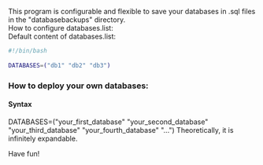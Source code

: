 This program is configurable and flexible to save your databases in .sql files in the "databasebackups" directory.\
How to configure databases.list:\
Default content of databases.list:

```bash
#!/bin/bash
 
DATABASES=("db1" "db2" "db3")
```

<h3>How to deploy your own databases:</h3>
<h4>Syntax</h4>
DATABASES=("your_first_database" "your_second_database" "your_third_database" "your_fourth_database" "...")
Theoretically, it is infinitely expandable.

Have fun! 
